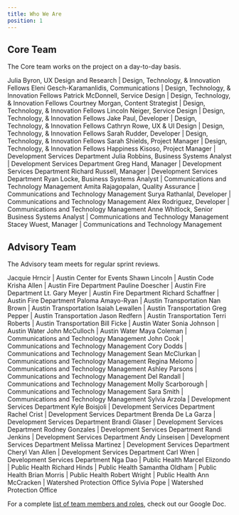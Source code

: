 ```yaml
---
title: Who We Are
position: 1
---
```


## Core Team

The Core team works on the project on a day-to-day basis.

Julia Byron, UX Design and Research | Design, Technology, & Innovation Fellows
Eleni Gesch-Karamanlidis, Communications | Design, Technology, & Innovation Fellows
Patrick McDonnell, Service Design | Design, Technology, & Innovation Fellows
Courtney Morgan, Content Strategist | Design, Technology, & Innovation Fellows
Lincoln Neiger, Service Design | Design, Technology, & Innovation Fellows
Jake Paul, Developer | Design, Technology, & Innovation Fellows
Cathryn Rowe, UX & UI Design | Design, Technology, & Innovation Fellows
Sarah Rudder, Developer | Design, Technology, & Innovation Fellows
Sarah Shields, Project Manager | Design, Technology, & Innovation Fellows
Happiness Kisoso, Project Manager | Development Services Department
Julia Robbins, Business Systems Analyst | Development Services Department
Greg Hand, Manager | Development Services Department
Richard Russell, Manager | Development Services Department
Ryan Locke, Business Systems Analyst | Communications and Technology Management
Amita Rajagopalan, Quality Assurance | Communications and Technology Management
Surya Rathanlal, Developer | Communications and Technology Management
Alex Rodriguez, Developer | Communications and Technology Management
Anne Whitlock, Senior Business Systems Analyst | Communications and Technology Management
Stacey Wuest, Manager | Communications and Technology Management

## Advisory Team

The Advisory team meets for regular sprint reviews.

Jacquie Hrncir | Austin Center for Events
Shawn Lincoln | Austin Code
Krisha Allen | Austin Fire Department
Pauline Doescher | Austin Fire Department
Lt. Gary Meyer | Austin Fire Department
Richard Schaffner | Austin Fire Department
Paloma Amayo-Ryan | Austin Transportation
Nan Brown | Austin Transportation
Isaiah Lewallen | Austin Transportation
Greg Pepper | Austin Transportation
Jason Redfern | Austin Transportation
Terri Roberts | Austin Transportation
Bill Ficke | Austin Water
Sonia Johnson | Austin Water
John McCulloch | Austin Water
Maya Coleman | Communications and Technology Management
John Cook | Communications and Technology Management
Cory Dodds | Communications and Technology Management
Sean McClurkan | Communications and Technology Management
Regina Melomo | Communications and Technology Management
Ashley Parsons | Communications and Technology Management
Del Randall | Communications and Technology Management
Molly Scarborough | Communications and Technology Management
Sara Smith | Communications and Technology Management
Sylvia Arzola | Development Services Department
Kyle Boisjoli | Development Services Department
Rachel Crist | Development Services Department
Brenda De La Garza | Development Services Department
Brandi Glaser | Development Services Department
Rodney Gonzales | Development Services Department
Randi Jenkins | Development Services Department
Andy Linseisen | Development Services Department
Melissa Martinez | Development Services Department
Cheryl Van Allen | Development Services Department
Carl Wren | Development Services Department
Nga Dao | Public Health
Marcel Elizondo | Public Health
Richard Hinds | Public Health
Samantha Oldham | Public Health
Brian Morris | Public Health
Robert Wright | Public Health
Ann McCracken | Watershed Protection Office
Sylvia Pope | Watershed Protection Office

For a complete [list of team members and roles](https://docs.google.com/spreadsheets/d/1sJK6sR7rypTE4I4RHpJd7_nKU6wn3iIbil72PBB1gDc/edit?usp=sharing), check out our Google Doc.
